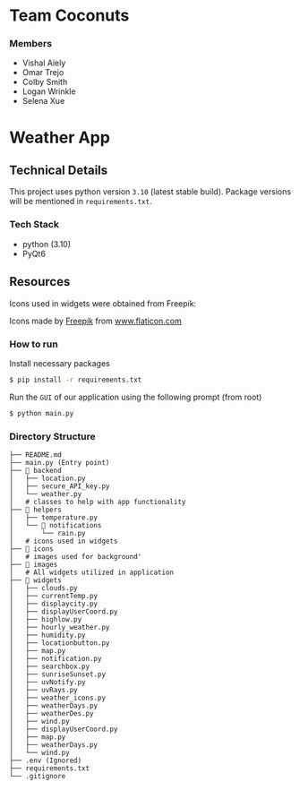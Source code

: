 # Team Coconuts

### Members

-   Vishal Aiely
-   Omar Trejo
-   Colby Smith
-   Logan Wrinkle
-   Selena Xue

# Weather App

## Technical Details

This project uses python version `3.10` (latest stable build).
Package versions will be mentioned in `requirements.txt`.

### Tech Stack

-   python (3.10)
-   PyQt6

## Resources
Icons used in widgets were obtained from Freepik: <div>Icons made by <a href="https://www.flaticon.com/authors/freepik" title="Freepik">Freepik</a> from <a href="https://www.flaticon.com/" title="Flaticon">www.flaticon.com</a></div>


### How to run

Install necessary packages

```bash
$ pip install -r requirements.txt
```

Run the `GUI` of our application using the following prompt (from root)

```bash
$ python main.py
```

### Directory Structure

```
├── README.md
├── main.py (Entry point)
├── 📁 backend
│   ├── location.py 
│   ├── secure_API_key.py
│   └── weather.py
│   # classes to help with app functionality
├── 📁 helpers
│   ├── temperature.py
│   └── 📁 notifications
│       └── rain.py 
│   # icons used in widgets
├── 📁 icons
│   # images used for background'
├── 📁 images
│   # All widgets utilized in application
├── 📁 widgets
│   ├── clouds.py
│   ├── currentTemp.py
│   ├── displaycity.py
│   ├── displayUserCoord.py
│   ├── highlow.py
│   ├── hourly_weather.py
│   ├── humidity.py
│   ├── locationbutton.py
│   ├── map.py
│   ├── notification.py
│   ├── searchbox.py
│   ├── sunriseSunset.py
│   ├── uvNotify.py
│   ├── uvRays.py
│   ├── weather_icons.py
│   ├── weatherDays.py
│   ├── weatherDes.py
│   ├── wind.py
│   ├── displayUserCoord.py
│   ├── map.py
│   ├── weatherDays.py
│   └── wind.py
├── .env (Ignored)
├── requirements.txt 
└── .gitignore
```
